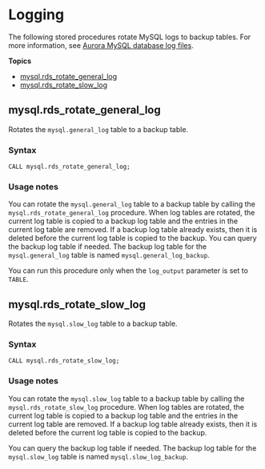 # Logging<a name="mysql-stored-proc-logging"></a>

The following stored procedures rotate MySQL logs to backup tables\. For more information, see [Aurora MySQL database log files](USER_LogAccess.Concepts.MySQL.md)\.

**Topics**
+ [mysql\.rds\_rotate\_general\_log](#mysql_rds_rotate_general_log)
+ [mysql\.rds\_rotate\_slow\_log](#mysql_rds_rotate_slow_log)

## mysql\.rds\_rotate\_general\_log<a name="mysql_rds_rotate_general_log"></a>

Rotates the `mysql.general_log` table to a backup table\.

### Syntax<a name="mysql_rds_rotate_general_log-syntax"></a>

 

```
CALL mysql.rds_rotate_general_log;
```

### Usage notes<a name="mysql_rds_rotate_general_log-usage-notes"></a>

You can rotate the `mysql.general_log` table to a backup table by calling the `mysql.rds_rotate_general_log` procedure\. When log tables are rotated, the current log table is copied to a backup log table and the entries in the current log table are removed\. If a backup log table already exists, then it is deleted before the current log table is copied to the backup\. You can query the backup log table if needed\. The backup log table for the `mysql.general_log` table is named `mysql.general_log_backup`\.

You can run this procedure only when the `log_output` parameter is set to `TABLE`\.

## mysql\.rds\_rotate\_slow\_log<a name="mysql_rds_rotate_slow_log"></a>

Rotates the `mysql.slow_log` table to a backup table\.

### Syntax<a name="mysql_rds_rotate_slow_log-syntax"></a>

 

```
CALL mysql.rds_rotate_slow_log;
```

### Usage notes<a name="mysql_rds_rotate_slow_log-usage-notes"></a>

You can rotate the `mysql.slow_log` table to a backup table by calling the `mysql.rds_rotate_slow_log` procedure\. When log tables are rotated, the current log table is copied to a backup log table and the entries in the current log table are removed\. If a backup log table already exists, then it is deleted before the current log table is copied to the backup\. 

You can query the backup log table if needed\. The backup log table for the `mysql.slow_log` table is named `mysql.slow_log_backup`\. 